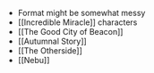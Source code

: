 - Format might be somewhat messy
- [[Incredible Miracle]] characters
- [[The Good City of Beacon]]
- [[Autumnal Story]]
- [[The Otherside]]
- [[Nebu]]